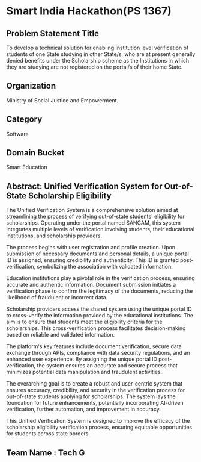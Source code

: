 
# Smart India Hackathon(PS 1367)





## Problem Statement Title
To develop a technical solution for enabling Institution level verification of students of one State studying in other State/s, who are at present generally denied benefits under the Scholarship scheme as the Institutions in which they are studying are not registered on the portal/s of their home State.

## Organization
Ministry of Social Justice and Empowerment.
## Category
Software
## Domain Bucket
Smart Education
## Abstract: Unified Verification System for Out-of-State Scholarship Eligibility
The Unified Verification System is a comprehensive solution aimed at streamlining the process of verifying out-of-state students' eligibility for scholarships. Operating under the portal named SANGAM, this system integrates multiple levels of verification involving students, their educational institutions, and scholarship providers.

The process begins with user registration and profile creation. Upon submission of necessary documents and personal details, a unique portal ID is assigned, ensuring credibility and authenticity. This ID is granted post-verification, symbolizing the association with validated information.

Education institutions play a pivotal role in the verification process, ensuring accurate and authentic information. Document submission initiates a verification phase to confirm the legitimacy of the documents, reducing the likelihood of fraudulent or incorrect data.

Scholarship providers access the shared system using the unique portal ID to cross-verify the information provided by the educational institutions. The aim is to ensure that students meet the eligibility criteria for the scholarships. This cross-verification process facilitates decision-making based on reliable and validated information.

The platform's key features include document verification, secure data exchange through APIs, compliance with data security regulations, and an enhanced user experience. By assigning the unique portal ID post-verification, the system ensures an accurate and secure process that minimizes potential data manipulation and fraudulent activities.

The overarching goal is to create a robust and user-centric system that ensures accuracy, credibility, and security in the verification process for out-of-state students applying for scholarships. The system lays the foundation for future enhancements, potentially incorporating AI-driven verification, further automation, and improvement in accuracy.

This Unified Verification System is designed to improve the efficacy of the scholarship eligibility verification process, ensuring equitable opportunities for students across state borders.
## Team Name : Tech G
